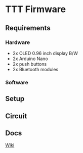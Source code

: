 # TTT Firmware
## Requirements
### Hardware
- 2x OLED 0.96 inch display B/W
- 2x Arduino Nano
- 2x push buttons
- 2x Bluetooth modules

### Software

## Setup

## Circuit

## Docs
[Wiki](/wiki)
